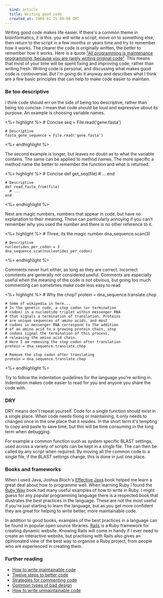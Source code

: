 ```yaml
---
  kind: article
  title: Writing good code
  created_at: 2009-01-25 00:00 GMT
---
```

Writing good code makes life easier. If there's a common theme in bioinformatics, it is this: you will write a script, move on to something else, then return to the script in a few months or years time and try to remember how it works. The clearer the code is originally written, the better to remember how it works. Here is a quote ["All programming is maintenance programming, because you are rarely writing original code"][maintain]. This means that most of your time will be spent fixing and improving code, rather than writing fresh. Writing code is personal, and discussing what makes good code is controversial. But I'm going do it anyway and describes what I think are a few basic principles that can help to make code easier to maintain.

### Be too descriptive

I think code should err on the side of being too descriptive, rather than being too concise. I mean that code should be loud and expressive about its purpose. An example is choosing variable names.

<%= highlight %>
    # Concise
    seq = File.read('gene.fasta')
    
    # Descriptive
    fasta_gene_sequence = File.read('gene.fasta')
<%= endhighlight %>

The second example is longer, but leaves no doubt as to what the variable contains. The same can be applied to method names. The more specific a method name the better to remember the function and what is returned.


<%= highlight %>
    # Concise
    def get_seq(file)
      # ...
    end

    # Descriptive
    def read_fasta_from(file)
      # ...
    end
<%= endhighlight %>

Next are magic numbers, numbers that appear in code, but have no explanation to their meaning. These can particularly annoying if you can't remember why you used the number and there is no other reference to it.

<%= highlight %>
    # Three, its the magic number
    dna_sequence.scan(3)

    # Descriptive
    nucleotides_per_codon = 3
    dna_sequence.scan(nucleotides_per_codon)
<%= endhighlight %>

Comments never hurt either, as long as they are correct. Incorrect comments are generally not considered useful. Comments are especially useful when the meaning of the code is not obvious, but going too much commenting can sometimes make code less easy to read

<%= highlight %>
    # Why the chop?
    protein = dna_sequence.translate.chop

    # Some of wikipedia in here...
    # In the genetic code, a stop codon (or termination 
    # codon) is a nucleotide triplet within messenger RNA
    # that signals a termination of translation. Proteins 
    # are unique sequences of amino acids, and most 
    # codons in messenger RNA correspond to the addition
    # of an amino acid to a growing protein chain, stop
    # codons signal the termination of this process,
    # releasing the amino acid chain.
    # Here I am removing the stop codon after translation
    protein = dna_sequence.translate.chop

    # Remove the stop codon after translating
    protein = dna_sequence.translate.chop
<%= endhighlight %>

Try to follow the indentation guidelines for the language you're writing in. Indentation makes code easier to read for you and anyone you share the code with.

### DRY

DRY means don't repeat yourself. Code for a single function should exist in a single place. When code needs fixing or maintaining, it only needs to changed once in the one place that it resides. In the short term it's tempting to copy and paste to save time, but this will be time consuming in the long term when debugging.

For example a common function such as system specific BLAST settings, used across a variety of scripts can be kept in a single file. The can then be called by any script when required. By moving all the common code to a single file, if the BLAST settings change, this is done in just one place.

### Books and frameworks

When I used Java, Joshua Bloch's [Effective Java][effective] book helped me learn a great deal about how to programme well. When learning Ruby I found the [Ruby Way][way] book had many useful examples of how to write in Ruby. I might guess for any popular programming language there is a respected book that illustrates the best practices in the language. These are not the most useful if you're just starting to learn the language, but as you get more confident they are great for helping to write better, more maintainable code.

In addition to good books, examples of the best practices in a language can be found in popular open source libraries. [Rails][rails] is a Ruby framework for creating dynamic website. Knowing Rails will come in handy if I ever need to create an interactive website, but practising with Rails also gives an opinionated view of the best way to organise a Ruby project, from people who are experienced in creating them.

### Further reading

 * [How to write maintainable code](http://seanskti.wordpress.com/2006/10/08/six-easy-tips-for-more-maintainable-code/)
 * [Twelve steps to better code](http://www.joelonsoftware.com/articles/fog0000000043.html)
 * [Strategies for commenting code](http://particletree.com/features/successful-strategies-for-commenting-code/)
 * [Common types of bad design](http://sourcemaking.com/antipatterns/software-development-antipatterns)
 * [How to write unmaintainable code](http://www.freevbcode.com/ShowCode.Asp?ID=2547)

[maintain]: http://www.artima.com/intv/dry.html
[effective]: http://java.sun.com/docs/books/effective/
[way]: http://rubyhacker.com/
[rails]: http://rubyonrails.org/
